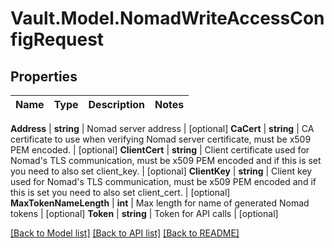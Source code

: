 # Vault.Model.NomadWriteAccessConfigRequest

## Properties

Name | Type | Description | Notes
------------ | ------------- | ------------- | -------------

**Address** | **string** | Nomad server address | [optional] **CaCert** | **string** | CA certificate to use when verifying Nomad server certificate, must be x509 PEM encoded. | [optional] **ClientCert** | **string** | Client certificate used for Nomad&#x27;s TLS communication, must be x509 PEM encoded and if this is set you need to also set client_key. | [optional] **ClientKey** | **string** | Client key used for Nomad&#x27;s TLS communication, must be x509 PEM encoded and if this is set you need to also set client_cert. | [optional] **MaxTokenNameLength** | **int** | Max length for name of generated Nomad tokens | [optional] **Token** | **string** | Token for API calls | [optional] 

[[Back to Model list]](../README.md#documentation-for-models) [[Back to API list]](../README.md#documentation-for-api-endpoints) [[Back to README]](../README.md)


